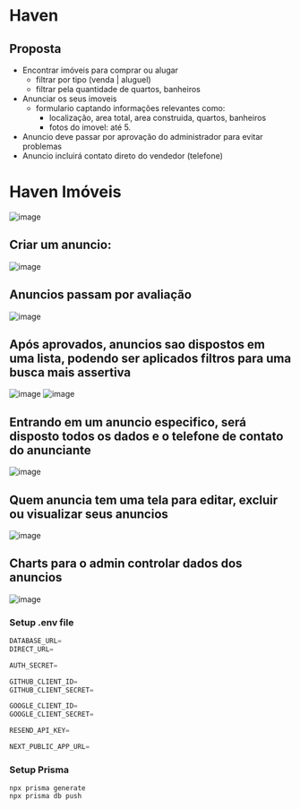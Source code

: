 # Haven

## Proposta

- Encontrar imóveis para comprar ou alugar
    - filtrar por tipo (venda | aluguel)
    - filtrar pela quantidade de quartos, banheiros
- Anunciar os seus imoveis
    - formulario captando informações relevantes como:
        - localização, area total, area construida, quartos, banheiros
        - fotos do imovel: até 5.
- Anuncio deve passar por aprovação do administrador para evitar problemas
- Anuncio incluirá contato direto do vendedor (telefone)

# Haven Imóveis

![image](https://github.com/Eddi3MS/haven/assets/75024157/7dda6b6f-2629-414a-9c65-3834af4d8465)

## Criar um anuncio:

![image](https://github.com/Eddi3MS/haven/assets/75024157/2184161d-0b06-4394-bca7-b04c727e9340)

## Anuncios passam por avaliação

![image](https://github.com/Eddi3MS/haven/assets/75024157/c540034e-7182-4616-8be8-c2f29867293c)

## Após aprovados, anuncios sao dispostos em uma lista, podendo ser aplicados filtros para uma busca mais assertiva

![image](https://github.com/Eddi3MS/haven/assets/75024157/2ebfbd7d-7f97-43f5-b132-c4374a3cdbb1)
![image](https://github.com/Eddi3MS/haven/assets/75024157/6f691afe-66c6-48c8-aa32-1f426c091a5e)

## Entrando em um anuncio especifico, será disposto todos os dados e o telefone de contato do anunciante

![image](https://github.com/Eddi3MS/haven/assets/75024157/1d9d42ef-9518-4a8c-b1c7-08b4a3412f7c)

## Quem anuncia tem uma tela para editar, excluir ou visualizar seus anuncios

![image](https://github.com/Eddi3MS/haven/assets/75024157/37e2bc75-5ad6-4a02-9c12-bb77c1977e58)

## Charts para o admin controlar dados dos anuncios

![image](https://github.com/Eddi3MS/haven/assets/75024157/025873c9-44e2-48ea-bc52-f31d4e12c4dc)

### Setup .env file

```js
DATABASE_URL=
DIRECT_URL=

AUTH_SECRET=

GITHUB_CLIENT_ID=
GITHUB_CLIENT_SECRET=

GOOGLE_CLIENT_ID=
GOOGLE_CLIENT_SECRET=

RESEND_API_KEY=

NEXT_PUBLIC_APP_URL=
```

### Setup Prisma

```shell
npx prisma generate
npx prisma db push
```
